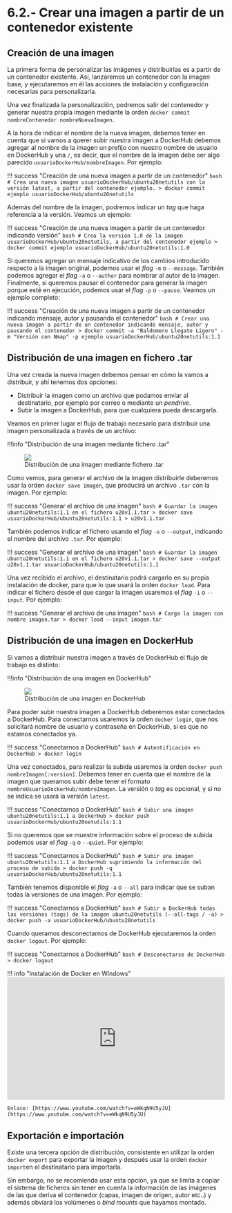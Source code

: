 # 6.2.- Crear una imagen a partir de un contenedor existente

## Creación de una imagen

La primera forma de personalizar las imágenes y distribuirlas es a partir de un contenedor existente. Así, lanzaremos un contenedor con la imagen base, y ejecutaremos en él las acciones de instalación y configuración necesarias para personalizarla.

Una vez finalizada la personalización, podremos salir del contenedor y generar nuestra propia imagen mediante la orden `docker commit nombreContenedor nombreNuevaImagen`.

A la hora de indicar el nombre de la nueva imagen, debemos tener en cuenta que si vamos a querer subir nuestra imagen a DockerHub debemos agregar al nombre de la imagen un prefijo con nuestro nombre de usuario en DockerHub y una `/`, es decir, que el nombre de la imagen debe ser algo parecido `usuarioDockerHub/nombreImagen`. Por ejemplo:

!!! success "Creación de una nueva imagen a partir de un contenedor"
    ```bash
    # Crea una nueva imagen usuarioDockerHub/ubuntu20netutils con la versión latest, a partir del contenedor ejemplo.
    > docker commit ejemplo usuarioDockerHub/ubuntu20netutils
    ```

Además del nombre de la imagen, podremos indicar un *tag* que haga referencia a la versión. Veamos un ejemplo:

!!! success "Creación de una nueva imagen a partir de un contenedor indicando versión"
    ```bash
    # Crea la versión 1.0 de la imagen usuarioDockerHub/ubuntu20netutils, a partir del contenedor ejemplo
    > docker commit ejemplo usuarioDockerHub/ubuntu20netutils:1.0
    ```

Si queremos agregar un mensaje indicativo de los cambios introducido respecto a la imagen original, podemos usar el *flag* `-m` o `--message`. También podemos agregar el *flag* `-a` o `--author` para nombrar al autor de la imagen. Finalmente, si queremos pausar el contenedor para generar la imagen porque esté en ejecución, podemos usar el *flag* `-p` o `--pause`. Veamos un ejemplo completo:

!!! success "Creación de una nueva imagen a partir de un contenedor indicando mensaje, autor y pausando el contenedor"
    ```bash
    # Crear una nueva imagen a partir de un contenedor indicando mensaje, autor y pausando el contenedor
    > docker commit -a "Baldomero Llegate Ligero" -m "Versión con Nmap" -p ejemplo usuarioDockerHub/ubuntu20netutils:1.1
    ```

## Distribución de una imagen en fichero .tar

Una vez creada la nueva imagen debemos pensar en cómo la vamos a distribuir, y ahí tenemos dos opciones: 

* Distribuir la imagen como un archivo que podamos enviar al destinatario, por ejemplo por correo o mediante un *pendrive*. 
* Subir la imagen a DockerHub, para que cualquiera pueda descargarla.

Veamos en primer lugar el flujo de trabajo necesario para distribuir una imagen personalizada a través de un archivo:

!!!info "Distribución de una imagen mediante fichero .tar"
    <figure>
      <img src="../assets/DockerSave_DockerLoad.png" style="max-width: 600px">
      <figcaption>Distribución de una imagen mediante fichero .tar</figcaption>
    </figure>

Como vemos, para generar el archivo de la imagen distribuirle deberemos usar la orden `docker save imagen`, que producirá un archivo `.tar` con la imagen. Por ejemplo:

!!! success "Generar el archivo de una imagen"
    ```bash
    # Guardar la imagen ubuntu20netutils:1.1 en el fichero u20v1.1.tar
    > docker save usuarioDockerHub/ubuntu20netutils:1.1 > u20v1.1.tar
    ```

También podemos indicar el fichero usando el *flag* `-o` o `--output`, indicando el nombre del archivo `.tar`. Por ejemplo:

!!! success "Generar el archivo de una imagen"
    ```bash
    # Guardar la imagen ubuntu20netutils:1.1 en el fichero u20v1.1.tar
    > docker save --output u20v1.1.tar usuarioDockerHub/ubuntu20netutils:1.1
    ```

Una vez recibido el archivo, el destinatario podrá cargarlo en su propia instalación de docker, para que lo que usará la orden `docker load`. Para indicar el fichero desde el que cargar la imagen usaremos el *flag* `-i` o `--input`. Por ejemplo:

!!! success "Generar el archivo de una imagen"
    ```bash
    # Carga la imagen con nombre imagen.tar
    > docker load --input imagen.tar
    ```

## Distribución de una imagen en DockerHub

Si vamos a distribuir nuestra imagen a través de DockerHub el flujo de trabajo es distinto:

!!!info "Distribución de una imagen en DockerHub"
    <figure>
      <img src="../assets/DockerCommitDockerPush.png" style="max-width: 600px">
      <figcaption>Distribución de una imagen en DockerHub</figcaption>
    </figure>

Para poder subir nuestra imagen a DockerHub deberemos estar conectados a DockerHub. Para conectarnos usaremos la orden `docker login`, que nos solicitará nombre de usuario y contraseña en DockerHub, si es que no estamos conectados ya. 

!!! success "Conectarnos a DockerHub"
    ```bash
    # Autentificación en DockerHub
    > docker login
    ```

Una vez conectados, para realizar la subida usaremos la orden `docker push nombreImagen[:version]`. Debemos tener en cuenta que el nombre de la imagen que queramos subir debe tener el formato `nombreUsuarioDockerHub/nombreImagen`. La versión o *tag* es opcional, y si no se indica se usará la versión `latest`.

!!! success "Conectarnos a DockerHub"
    ```bash
    # Subir una imagen ubuntu20netutils:1.1 a DockerHub
    > docker push usuarioDockerHub/ubuntu20netutils:1.1
    ```

Si no queremos que se muestre información sobre el proceso de subida podemos usar el *flag* `-q` o `--quiet`. Por ejemplo:

!!! success "Conectarnos a DockerHub"
    ```bash
    # Subir una imagen ubuntu20netutils:1.1 a DockerHub suprimiendo la información del proceso de subida
    > docker push -q usuarioDockerHub/ubuntu20netutils:1.1
    ```

También tenemos disponible el *flag* `-a` o `--all` para indicar que se suban todas la versiones de una imagen. Por ejemplo:

!!! success "Conectarnos a DockerHub"
    ```bash
    # Subir a DockerHub todas las versiones (tags) de la imagen ubuntu20netutils (--all-tags / -a)
    > docker push -a usuarioDockerHub/ubuntu20netutils
    ```

Cuando queramos desconectarnos de DockerHub ejecutaremos la orden `docker logout`. Por ejemplo:

!!! success "Conectarnos a DockerHub"
    ```bash
    # Desconectarse de DockerHub
    > docker logout
    ```

!!! info "Instalación de Docker en Windows"
    <iframe width="100%" style="aspect-ratio: 16 / 9;" src="https://www.youtube.com/embed/eWkqN9U5yJU" title="YouTube video player" frameborder="0" allow="accelerometer; autoplay; clipboard-write; encrypted-media; gyroscope; picture-in-picture" allowfullscreen></iframe>
    
    Enlace: [https://www.youtube.com/watch?v=eWkqN9U5yJU](https://www.youtube.com/watch?v=eWkqN9U5yJU)

## Exportación e importación

Existe una tercera opción de distribución, consistente en utilizar la orden `docker export` para exportar la imagen y después usar la orden `docker import`en el destinatario para importarla. 

Sin embargo, no se recomienda usar esta opción, ya que se limita a copiar el sistema de ficheros sin tener en cuenta la información de las imágenes de las que deriva el contenedor (capas, imagen de origen, autor etc..) y además obviará los volúmenes o *bind mounts* que hayamos montado.
